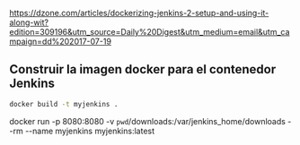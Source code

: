 https://dzone.com/articles/dockerizing-jenkins-2-setup-and-using-it-along-wit?edition=309196&utm_source=Daily%20Digest&utm_medium=email&utm_campaign=dd%202017-07-19



Construir la imagen docker para el contenedor Jenkins
----
``` bash
docker build -t myjenkins . 
```

docker run -p 8080:8080 -v `pwd`/downloads:/var/jenkins_home/downloads --rm --name myjenkins myjenkins:latest
